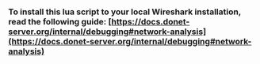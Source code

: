 ### To install this lua script to your local Wireshark installation, read the following guide: [https://docs.donet-server.org/internal/debugging#network-analysis](https://docs.donet-server.org/internal/debugging#network-analysis)

